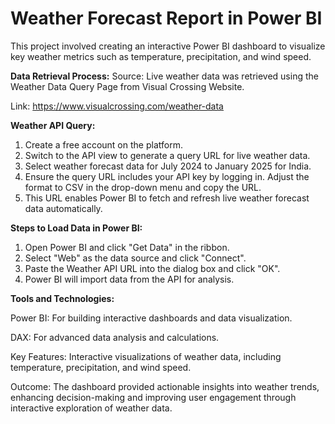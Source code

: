# Weather Forecast Report in Power BI

This project involved creating an interactive Power BI dashboard to visualize key weather metrics such as temperature, precipitation, and wind speed.

**Data Retrieval Process:**
Source: Live weather data was retrieved using the Weather Data Query Page from Visual Crossing Website.

Link: https://www.visualcrossing.com/weather-data

**Weather API Query:**
1. Create a free account on the platform.
2. Switch to the API view to generate a query URL for live weather data.
3. Select weather forecast data for July 2024 to January 2025 for India.
4. Ensure the query URL includes your API key by logging in. Adjust the format to CSV in the drop-down menu and copy the URL.
5. This URL enables Power BI to fetch and refresh live weather forecast data automatically.

**Steps to Load Data in Power BI:**
1. Open Power BI and click "Get Data" in the ribbon.
2. Select "Web" as the data source and click "Connect".
3. Paste the Weather API URL into the dialog box and click "OK".
4. Power BI will import data from the API for analysis.
   
**Tools and Technologies:**

Power BI: For building interactive dashboards and data visualization.

DAX: For advanced data analysis and calculations.

Key Features:
Interactive visualizations of weather data, including temperature, precipitation, and wind speed.

Outcome:
The dashboard provided actionable insights into weather trends, enhancing decision-making and improving user engagement through interactive exploration of weather data.
